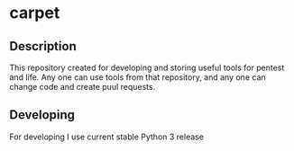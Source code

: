 # carpet

## Description

This repository created for developing and storing useful tools for pentest and life. Any one can use tools from that repository, and any one can change code and create puul requests.


## Developing

For developing I use current stable Python 3 release
